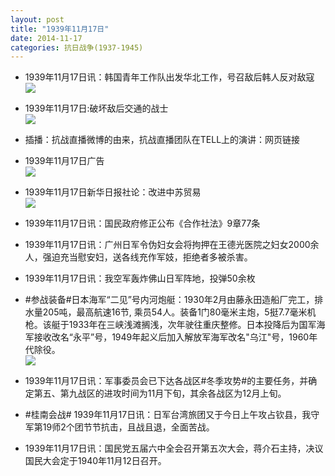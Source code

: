 ```yaml
---
layout: post
title: "1939年11月17日"
date: 2014-11-17
categories: 抗日战争(1937-1945)
---
```


<meta name="referrer" content="no-referrer" />

- 1939年11月17日讯：韩国青年工作队出发华北工作，号召敌后韩人反对敌寇 <br/><img src="https://ww4.sinaimg.cn/large/aca367d8jw1emee2n7jcyj20az0bodgq.jpg" />

- 1939年11月17日:破坏敌后交通的战士 <br/><img src="https://ww4.sinaimg.cn/large/aca367d8jw1emecccl1hfj20j210wk3m.jpg" />

- 插播：抗战直播微博的由来，抗战直播团队在TELL上的演讲：网页链接 

- 1939年11月17日广告 <br/><img src="https://ww4.sinaimg.cn/large/aca367d8jw1emeam00z7oj20j50drmzd.jpg" />

- 1939年11月17日新华日报社论：改进中苏贸易 <br/><img src="https://ww2.sinaimg.cn/large/aca367d8jw1eme8vjxxeqj210o0fp0xp.jpg" />

- 1939年11月17日讯：国民政府修正公布《合作社法》9章77条 

- 1939年11月17日讯：广州日军令伪妇女会将拘押在王德光医院之妇女2000余人，强迫充当慰安妇，送各线充作军妓，拒绝者多被杀害。 

- 1939年11月17日讯：我空军轰炸佛山日军阵地，投弹50余枚 

- #参战装备#日本海军“二见”号内河炮艇：1930年2月由藤永田造船厂完工，排水量205吨，最高航速16节, 乘员54人。装备1门80毫米主炮，5挺7.7毫米机枪。该艇于1933年在三峡浅滩搁浅，次年驶往重庆整修。日本投降后为国军海军接收改名“永平”号，1949年起义后加入解放军海军改名"乌江"号，1960年代除役。 <br/><img src="https://ww3.sinaimg.cn/large/aca367d8jw1emdriwfassj20a00j1q51.jpg" />

- 1939年11月17日讯：军事委员会已下达各战区#冬季攻势#的主要任务，并确定第五、第九战区的进攻时间为11月下旬，其余各战区为12月上旬。 

- #桂南会战# 1939年11月17日讯：日军台湾旅团又于今日上午攻占钦县，我守军第19师2个团节节抗击，且战且退，全面苦战。 

- 1939年11月17日讯：国民党五届六中全会召开第五次大会，蒋介石主持，决议国民大会定于1940年11月12日召开。 

